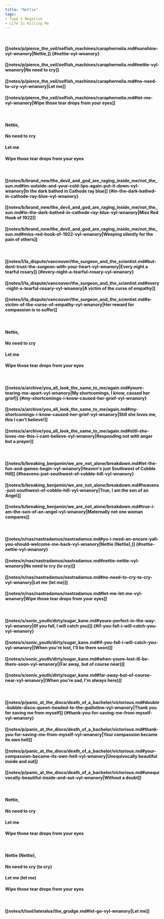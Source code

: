 ```yaml
---
title: "Nettie"
tags:
- Type O Negative
- Life Is Killing Me
---
```

&nbsp;
#### [[notes/p/pierce_the_veil/selfish_machines/caraphernelia.md#sunshine-vyl-wnanory|Nettie,]] {#nettie-vyl-wnanory}
#### [[notes/p/pierce_the_veil/selfish_machines/caraphernelia.md#nettie-vyl-wnanory|No need to cry]]
#### [[notes/p/pierce_the_veil/selfish_machines/caraphernelia.md#no-need-to-cry-vyl-wnanory|Let me]]
#### [[notes/p/pierce_the_veil/selfish_machines/caraphernelia.md#let-me-vyl-wnanory|Wipe those tear drops from your eyes]]
&nbsp;
#### Nettie,
#### No need to cry
#### Let me
#### Wipe those tear drops from your eyes
&nbsp;
#### [[notes/b/brand_new/the_devil_and_god_are_raging_inside_me/not_the_sun.md#im-outside-and-your-cold-lips-again-put-it-down-vyl-wnanory|In the dark bathed in Cathode ray blue]] {#in-the-dark-bathed-in-cathode-ray-blue-vyl-wnanory}
#### [[notes/b/brand_new/the_devil_and_god_are_raging_inside_me/not_the_sun.md#in-the-dark-bathed-in-cathode-ray-blue-vyl-wnanory|Miss Red Hook of 1922]]
#### [[notes/b/brand_new/the_devil_and_god_are_raging_inside_me/not_the_sun.md#miss-red-hook-of-1922-vyl-wnanory|Weeping silently for the pain of others]]
&nbsp;
#### [[notes/l/la_dispute/vancouver/the_surgeon_and_the_scientist.md#but-dont-trust-the-surgeon-with-your-heart-vyl-wnanory|Every night a tearful rosary]] {#every-night-a-tearful-rosary-vyl-wnanory}
#### [[notes/l/la_dispute/vancouver/the_surgeon_and_the_scientist.md#every-night-a-tearful-rosary-vyl-wnanory|A victim of the curse of empathy]]
#### [[notes/l/la_dispute/vancouver/the_surgeon_and_the_scientist.md#a-victim-of-the-curse-of-empathy-vyl-wnanory|Her reward for compassion is to suffer]]
&nbsp;
#### Nettie,
#### No need to cry
#### Let me
#### Wipe those tear drops from your eyes
&nbsp;
#### [[notes/a/archive/you_all_look_the_same_to_me/again.md#youre-tearing-me-apart-vyl-wnanory|My shortcomings, I know, caused her grief]] {#my-shortcomings-i-know-caused-her-grief-vyl-wnanory}
#### [[notes/a/archive/you_all_look_the_same_to_me/again.md#my-shortcomings-i-know-caused-her-grief-vyl-wnanory|Still she loves me, this I can't believe!]]
#### [[notes/a/archive/you_all_look_the_same_to_me/again.md#still-she-loves-me-this-i-cant-believe-vyl-wnanory|Responding not with anger but a prayer]]
&nbsp;
#### [[notes/b/breaking_benjamin/we_are_not_alone/breakdown.md#let-the-fun-and-games-begin-vyl-wnanory|Heaven's just Southwest of Cobble Hill]] {#heavens-just-southwest-of-cobble-hill-vyl-wnanory}
#### [[notes/b/breaking_benjamin/we_are_not_alone/breakdown.md#heavens-just-southwest-of-cobble-hill-vyl-wnanory|True, I am the son of an Angel]]
#### [[notes/b/breaking_benjamin/we_are_not_alone/breakdown.md#true-i-am-the-son-of-an-angel-vyl-wnanory|Maternally not one woman compares]]
&nbsp;
#### [[notes/n/nas/nastradamus/nastradamus.md#yo-i-need-an-encore-yall-you-should-welcome-me-back-vyl-wnanory|Nettie (Nettie),]] {#nettie-nettie-vyl-wnanory}
#### [[notes/n/nas/nastradamus/nastradamus.md#nettie-nettie-vyl-wnanory|No need to cry (to cry)]]
#### [[notes/n/nas/nastradamus/nastradamus.md#no-need-to-cry-to-cry-vyl-wnanory|Let me (let me)]]
#### [[notes/n/nas/nastradamus/nastradamus.md#let-me-let-me-vyl-wnanory|Wipe those tear drops from your eyes]]
&nbsp;
#### [[notes/s/sonic_youth/dirty/sugar_kane.md#youre-perfect-in-the-way-vyl-wnanory|(If you fall, I will catch you)]] {#if-you-fall-i-will-catch-you-vyl-wnanory}
#### [[notes/s/sonic_youth/dirty/sugar_kane.md#if-you-fall-i-will-catch-you-vyl-wnanory|(When you're lost, I'll be there soon)]]
#### [[notes/s/sonic_youth/dirty/sugar_kane.md#when-youre-lost-ill-be-there-soon-vyl-wnanory|(Far away, but of course near)]]
#### [[notes/s/sonic_youth/dirty/sugar_kane.md#far-away-but-of-course-near-vyl-wnanory|(When you're sad, I'm always here)]]
&nbsp;
#### [[notes/p/panic_at_the_disco/death_of_a_bachelor/victorious.md#double-bubble-disco-queen-headed-to-the-guillotine-vyl-wnanory|Thank you for saving me from myself]] {#thank-you-for-saving-me-from-myself-vyl-wnanory}
#### [[notes/p/panic_at_the_disco/death_of_a_bachelor/victorious.md#thank-you-for-saving-me-from-myself-vyl-wnanory|Your compassion became its own hell]]
#### [[notes/p/panic_at_the_disco/death_of_a_bachelor/victorious.md#your-compassion-became-its-own-hell-vyl-wnanory|Unequivocally beautiful inside and out]]
#### [[notes/p/panic_at_the_disco/death_of_a_bachelor/victorious.md#unequivocally-beautiful-inside-and-out-vyl-wnanory|Without a doubt]]
&nbsp;
#### Nettie,
#### No need to cry
#### Let me
#### Wipe those tear drops from your eyes
&nbsp;
#### Nettie (Nettie),
#### No need to cry (to cry)
#### Let me (let me)
#### Wipe those tear drops from your eyes
&nbsp;
#### [[notes/t/tool/lateralus/the_grudge.md#let-go-vyl-wnanory|Let me]]
